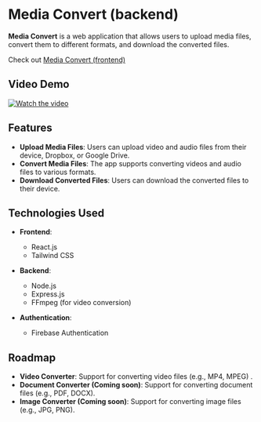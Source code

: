 # Media Convert (backend)

**Media Convert** is a web application that allows users to upload media files, convert them to different formats, and download the converted files.

Check out [Media Convert (frontend)](https://github.com/Temidayo32/media-convert-client)

## Video Demo

[![Watch the video](https://img.youtube.com/vi/G3hXirKg_7s/maxresdefault.jpg)](https://youtu.be/G3hXirKg_7s)


## Features

- **Upload Media Files**: Users can upload video and audio files from their device, Dropbox, or Google Drive.
- **Convert Media Files**: The app supports converting videos and audio files to various formats.
- **Download Converted Files**: Users can download the converted files to their device.

## Technologies Used

- **Frontend**:
  - React.js
  - Tailwind CSS

- **Backend**:
  - Node.js
  - Express.js
  - FFmpeg (for video conversion)

- **Authentication**:
  - Firebase Authentication

## Roadmap

- **Video Converter**: Support for converting video files (e.g., MP4, MPEG) .
- **Document Converter (Coming soon)**: Support for converting document files (e.g., PDF, DOCX).
- **Image Converter (Coming soon)**: Support for converting image files (e.g., JPG, PNG).
